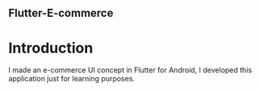 ## Flutter-E-commerce

# Introduction

I made an e-commerce UI concept in Flutter for Android, I developed this application just for learning purposes.
